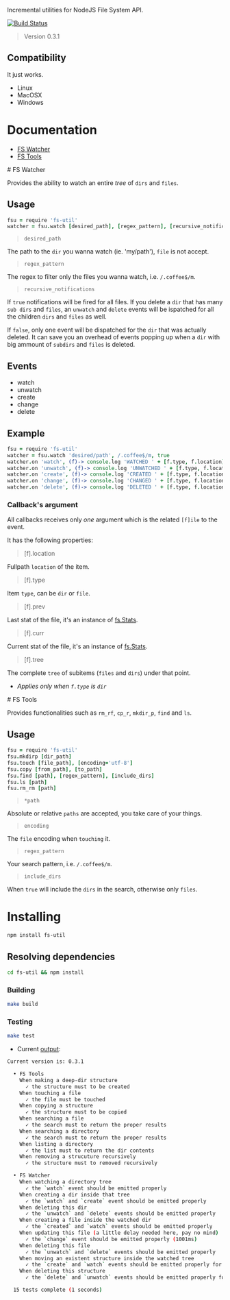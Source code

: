 Incremental utilities for NodeJS File System API.

[![Build Status](https://secure.travis-ci.org/serpentem/fs-util.png)](http://travis-ci.org/serpentem/fs-util)
> Version 0.3.1

## Compatibility

It just works.

* Linux
* MacOSX
* Windows

# Documentation

- [FS Watcher](#watcher)
- [FS Tools](#tools)

<a name="watcher"/>
# FS Watcher

Provides the ability to watch an entire _*tree*_ of `dirs` and `files`.

## Usage

````coffeescript
fsu = require 'fs-util'
watcher = fsu.watch [desired_path], [regex_pattern], [recursive_notifications]
````

> `desired_path`

The path to the `dir` you wanna watch (ie. 'my/path'), `file` is not accept.

> `regex_pattern`

The regex to filter only the files you wanna watch, i.e. `/.coffee$/m`.

> `recursive_notifications`

If `true` notifications will be fired for all files. If you delete a `dir`
that has many `sub dirs` and `files`, an `unwatch` and `delete` events will be 
ispatched for all the children `dirs` and `files` as well.

If `false`, only one event will be dispatched for the `dir` that was actually
deleted. It can save you an overhead of events popping up when a `dir` with
big ammount of `subdirs` and `files` is deleted.

## Events
 * watch
 * unwatch
 * create
 * change
 * delete

## Example

````coffeescript
fsu = require 'fs-util'
watcher = fsu.watch 'desired/path', /.coffee$/m, true
watcher.on 'watch', (f)-> console.log 'WATCHED ' + [f.type, f.location]
watcher.on 'unwatch', (f)-> console.log 'UNWATCHED ' + [f.type, f.location]
watcher.on 'create', (f)-> console.log 'CREATED ' + [f.type, f.location]
watcher.on 'change', (f)-> console.log 'CHANGED ' + [f.type, f.location]
watcher.on 'delete', (f)-> console.log 'DELETED ' + [f.type, f.location]
````

### Callback's argument

All callbacks receives only *one* argument which is the related `[f]ile` to
the event.

It has the following properties:

> [f].location

Fullpath `location` of the item.

>  [f].type

Item `type`, can be `dir` or `file`.

>  [f].prev

Last stat of the file, it's an instance of [fs.Stats](http://nodejs.org/api/fs.html#fs_class_fs_stats).

>  [f].curr

Current stat of the file, it's an instance of [fs.Stats](http://nodejs.org/api/fs.html#fs_class_fs_stats).

>  [f].tree

The complete `tree` of subitems (`files` and `dirs`) under that point.

* _Applies only when `f.type` is `dir`_

<a name="tools"/>
# FS Tools

Provides functionalities such as `rm_rf`, `cp_r`, `mkdir_p`, `find` and `ls`.

## Usage

````coffeescript
fsu = require 'fs-util'
fsu.mkdirp [dir_path]
fsu.touch [file_path], [encoding='utf-8']
fsu.copy [from_path], [to_path]
fsu.find [path], [regex_pattern], [include_dirs]
fsu.ls [path]
fsu.rm_rm [path]
````

> `*path`

Absolute or relative `paths` are accepted, you take care of your things.

> `encoding`

The `file` encoding when `touching` it.

> `regex_pattern`

Your search pattern, i.e. `/.coffee$/m`.

> `include_dirs`

When `true` will include the `dirs` in the search, otherwise only `files`.

# Installing

````bash
npm install fs-util
````

## Resolving dependencies

````bash
cd fs-util && npm install
````

### Building

````bash
make build
````

### Testing

````bash
make test
````

* Current [output](https://raw.github.com/serpentem/fs-util/master/imgs/tests-passing.png):

````bash
Current version is: 0.3.1

  • FS Tools
    When making a deep-dir structure
      ✓ the structure must to be created 
    When touching a file
      ✓ the file must be touched 
    When copying a structure
      ✓ the structure must to be copied 
    When searching a file
      ✓ the search must to return the proper results 
    When searching a directory
      ✓ the search must to return the proper results 
    When listing a directory
      ✓ the list must to return the dir contents 
    When removing a strucuture recursively
      ✓ the structure must to removed recursively 

  • FS Watcher
    When watching a directory tree
      ✓ the `watch` event should be emitted properly 
    When creating a dir inside that tree
      ✓ the `watch` and `create` event should be emitted properly 
    When deleting this dir
      ✓ the `unwatch` and `delete` events should be emitted properly 
    When creating a file inside the watched dir
      ✓ the `created` and `watch` events should be emitted properly 
    When updating this file (a little delay needed here, pay no mind)
      ✓ the `change` event should be emitted properly (1001ms)
    When deleting this file
      ✓ the `unwatch` and `delete` events should be emitted properly 
    When moving an existent structure inside the watched tree
      ✓ the `create` and `watch` events should be emitted properly for all files and dirs 
    When deleting this structure
      ✓ the `delete` and `unwatch` events should be emitted properly for all files and dirs 

  15 tests complete (1 seconds)
````